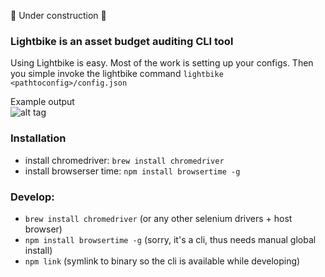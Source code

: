 :construction: Under construction :construction:

### Lightbike is an asset budget auditing CLI tool
Using Lightbike is easy. Most of the work is setting up your configs. Then you simple invoke the lightbike command
`lightbike <pathtoconfig>/config.json`

Example output  
![alt tag](http://i.imgur.com/AhdOP20.jpg)


### Installation
  - install chromedriver:     `brew install chromedriver`
  - install browserser time:  `npm install browsertime -g`

### Develop:
  - `brew install chromedriver` (or any other selenium drivers + host browser)
  - `npm install browsertime -g` (sorry, it's a cli, thus needs manual global install)
  - `npm link` (symlink to binary so the cli is available while developing)
